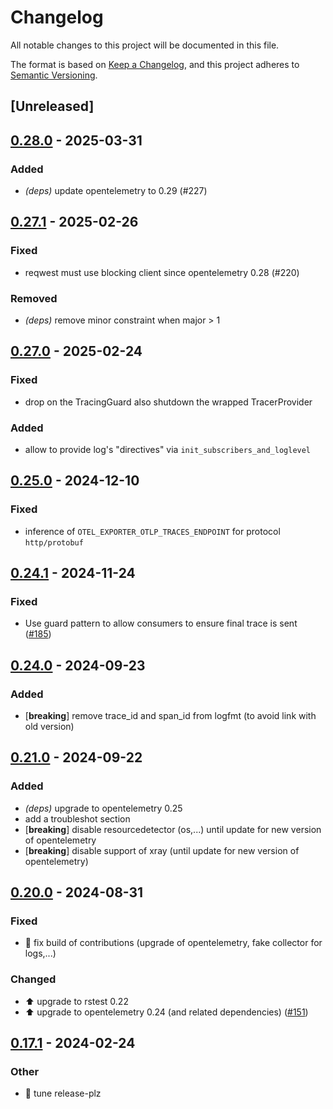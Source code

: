 # Changelog
All notable changes to this project will be documented in this file.

The format is based on [Keep a Changelog](https://keepachangelog.com/en/1.0.0/),
and this project adheres to [Semantic Versioning](https://semver.org/spec/v2.0.0.html).

## [Unreleased]

## [0.28.0](https://github.com/davidB/tracing-opentelemetry-instrumentation-sdk/compare/init-tracing-opentelemetry-v0.27.1...init-tracing-opentelemetry-v0.28.0) - 2025-03-31

### <!-- 2 -->Added

- *(deps)* update opentelemetry to 0.29 (#227)

## [0.27.1](https://github.com/davidB/tracing-opentelemetry-instrumentation-sdk/compare/init-tracing-opentelemetry-v0.27.0...init-tracing-opentelemetry-v0.27.1) - 2025-02-26

### <!-- 1 -->Fixed

- reqwest must use blocking client since opentelemetry 0.28 (#220)

### <!-- 3 -->Removed

- *(deps)* remove minor constraint when major > 1

## [0.27.0](https://github.com/davidB/tracing-opentelemetry-instrumentation-sdk/compare/init-tracing-opentelemetry-v0.26.0...init-tracing-opentelemetry-v0.27.0) - 2025-02-24

### <!-- 1 -->Fixed

- drop on the TracingGuard also shutdown the wrapped TracerProvider

### <!-- 2 -->Added

- allow to provide log's "directives" via `init_subscribers_and_loglevel`

## [0.25.0](https://github.com/davidB/tracing-opentelemetry-instrumentation-sdk/compare/init-tracing-opentelemetry-v0.24.1...init-tracing-opentelemetry-v0.25.0) - 2024-12-10

### <!-- 1 -->Fixed

- inference of `OTEL_EXPORTER_OTLP_TRACES_ENDPOINT` for protocol `http/protobuf`

## [0.24.1](https://github.com/davidB/tracing-opentelemetry-instrumentation-sdk/compare/init-tracing-opentelemetry-v0.24.0...init-tracing-opentelemetry-v0.24.1) - 2024-11-24

### <!-- 1 -->Fixed

- Use guard pattern to allow consumers to ensure final trace is sent ([#185](https://github.com/davidB/tracing-opentelemetry-instrumentation-sdk/pull/185))

## [0.24.0](https://github.com/davidB/tracing-opentelemetry-instrumentation-sdk/compare/init-tracing-opentelemetry-v0.21.0...init-tracing-opentelemetry-v0.24.0) - 2024-09-23

### <!-- 2 -->Added

- [**breaking**] remove trace_id and span_id from logfmt (to avoid link with old version)

## [0.21.0](https://github.com/davidB/tracing-opentelemetry-instrumentation-sdk/compare/init-tracing-opentelemetry-v0.20.0...init-tracing-opentelemetry-v0.21.0) - 2024-09-22

### <!-- 2 -->Added

- *(deps)* upgrade to opentelemetry 0.25
- add a troubleshot section
- [**breaking**] disable resourcedetector (os,...) until update for new version of opentelemetry
- [**breaking**] disable support of xray (until update for new version of opentelemetry)

## [0.20.0](https://github.com/davidB/tracing-opentelemetry-instrumentation-sdk/compare/init-tracing-opentelemetry-v0.19.0...init-tracing-opentelemetry-v0.20.0) - 2024-08-31

### <!-- 1 -->Fixed
- 🐛 fix build of contributions (upgrade of opentelemetry, fake collector for logs,...)

### <!-- 4 -->Changed
- ⬆️ upgrade to rstest 0.22
- ⬆️ upgrade to opentelemetry 0.24 (and related dependencies) ([#151](https://github.com/davidB/tracing-opentelemetry-instrumentation-sdk/pull/151))

## [0.17.1](https://github.com/davidB/tracing-opentelemetry-instrumentation-sdk/compare/init-tracing-opentelemetry-v0.17.0...init-tracing-opentelemetry-v0.17.1) - 2024-02-24

### Other
- 👷 tune release-plz
